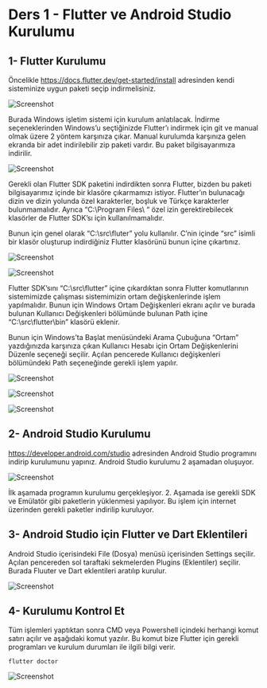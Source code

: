 # Ders 1 - Flutter ve Android Studio Kurulumu

## 1-	Flutter Kurulumu

  Öncelikle https://docs.flutter.dev/get-started/install adresinden kendi sisteminize uygun paketi seçip indirmelisiniz. 

![Screenshot](images/Resim1.png)

  Burada Windows işletim sistemi için kurulum anlatılacak. İndirme seçeneklerinden Windows’u seçtiğinizde Flutter’ı indirmek için git ve manual olmak üzere 2 yöntem karşınıza çıkar. Manual kurulumda karşınıza gelen ekranda bir adet indirilebilir zip paketi vardır. Bu paket bilgisayarımıza indirilir.

![Screenshot](images/Resim2.png)

  Gerekli olan Flutter SDK paketini indirdikten sonra Flutter, bizden bu paketi bilgisayarımız içinde bir klasöre çıkarmamızı istiyor. Flutter’ın bulunacağı dizin ve dizin yolunda özel karakterler, boşluk ve Türkçe karakterler bulunmamalıdır. Ayrıca “C:\Program Files\ “ özel izin gerektirebilecek klasörler de Flutter SDK’sı için kullanılmamalıdır.

  Bunun için genel olarak “C:\src\fluter” yolu kullanılır. C’nin içinde “src” isimli bir klasör oluşturup indirdiğiniz Flutter klasörünü bunun içine çıkartınız.

![Screenshot](images/Resim3.png)

![Screenshot](images/Resim4.png)

  Flutter SDK’sını “C:\src\flutter” içine çıkardıktan sonra Flutter komutlarının sistemimizde çalışması sistemimizin ortam değişkenlerinde işlem yapılmalıdır. Bunun için Windows Ortam Değişkenleri ekranı açılır ve burada bulunan Kullanıcı Değişkenleri bölümünde bulunan Path içine “C:\src\flutter\bin” klasörü eklenir.

  Bunun için Windows’ta Başlat menüsündeki Arama Çubuğuna “Ortam” yazdığınızda karşınıza çıkan Kullanıcı Hesabı için Ortam Değişkenlerini Düzenle seçeneği seçilir. Açılan pencerede Kullanıcı değişkenleri bölümündeki Path seçeneğinde gerekli işlem yapılır.

![Screenshot](images/Resim5.png)

![Screenshot](images/Resim6.png)

![Screenshot](images/Resim7.png)

## 2-	Android Studio Kurulumu

  https://developer.android.com/studio adresinden Android Studio programını indirip kurulumunu yapınız. Android Studio kurulumu 2 aşamadan oluşuyor.

![Screenshot](images/Resim8.png)

  İlk aşamada programın kurulumu gerçekleşiyor. 2. Aşamada ise gerekli SDK ve Emülatör gibi paketlerin yüklenmesi yapılıyor. Bu işlem için internet üzerinden gerekli paketler indirilip kuruluyor.


  ## 3-	Android Studio için Flutter ve Dart Eklentileri
  
Android Studio içerisindeki File (Dosya) menüsü içerisinden Settings seçilir. Açılan pencereden sol taraftaki sekmelerden Plugins (Eklentiler) seçilir. Burada Fluuter ve Dart eklentileri aratılıp kurulur.

![Screenshot](images/Resim9.png)

## 4-	Kurulumu Kontrol Et

  Tüm işlemleri yaptıktan sonra CMD veya Powershell içindeki herhangi komut satırı açılır ve aşağıdaki komut yazılır. Bu komut bize Flutter için gerekli programları ve kurulum durumları ile ilgili bilgi verir.
```
flutter doctor
```
![Screenshot](images/Resim10.png)


